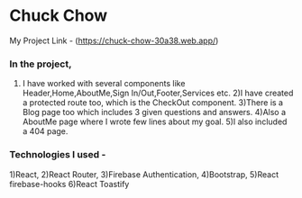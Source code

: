 # Chuck Chow 

My Project Link - (https://chuck-chow-30a38.web.app/)


### In the project,
1) I have worked with several components like Header,Home,AboutMe,Sign In/Out,Footer,Services etc.
2)I have created a protected route too, which is the CheckOut component.
3)There is a Blog page too which includes 3 given questions and answers.
4)Also a AboutMe page where I wrote few lines about my goal.
5)I also included a 404 page.


### Technologies I used -
1)React,
2)React Router,
3)Firebase Authentication,
4)Bootstrap,
5)React firebase-hooks
6)React Toastify
